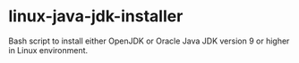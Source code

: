 # linux-java-jdk-installer
Bash script to install either OpenJDK or Oracle Java JDK version 9 or higher in Linux environment.
